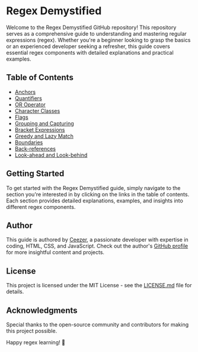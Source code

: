 # Regex Demystified

Welcome to the Regex Demystified GitHub repository! This repository serves as a comprehensive guide to understanding and mastering regular expressions (regex). Whether you're a beginner looking to grasp the basics or an experienced developer seeking a refresher, this guide covers essential regex components with detailed explanations and practical examples.

## Table of Contents

- [Anchors](#anchors)
- [Quantifiers](#quantifiers)
- [OR Operator](#or-operator)
- [Character Classes](#character-classes)
- [Flags](#flags)
- [Grouping and Capturing](#grouping-and-capturing)
- [Bracket Expressions](#bracket-expressions)
- [Greedy and Lazy Match](#greedy-and-lazy-match)
- [Boundaries](#boundaries)
- [Back-references](#back-references)
- [Look-ahead and Look-behind](#look-ahead-and-look-behind)

## Getting Started

To get started with the Regex Demystified guide, simply navigate to the section you're interested in by clicking on the links in the table of contents. Each section provides detailed explanations, examples, and insights into different regex components.


## Author

This guide is authored by [Ceezer]([your-github-profile-link](https://github.com/SpacemanCeezer)), a passionate developer with expertise in coding, HTML, CSS, and JavaScript. Check out the author's [GitHub profile](your-github-profile-link) for more insightful content and projects.

## License

This project is licensed under the MIT License - see the [LICENSE.md](LICENSE.md) file for details.

## Acknowledgments

Special thanks to the open-source community and contributors for making this project possible.

Happy regex learning! 🚀
